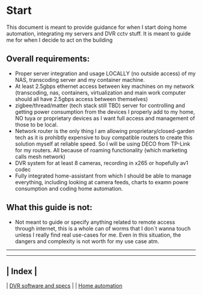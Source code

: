 # Start

This document is meant to provide guidance for when I start doing home automation, integrating my servers and DVR cctv stuff.
It is meant to guide me for when I decide to act on the building

## Overall requirements:

- Proper server integration and usage LOCALLY (no outside access) of my NAS, transcoding server and my container machine.
- At least 2.5gbps ethernet access between key machines on my network (transcoding, nas, containers, virtualization and main work computer should all have 2.5gbps access between themselves)
- zigbee/thread/matter (tech stack still TBD) server for controlling and getting power consumption from the devices I properly add to my home, NO tuya or proprietary devices as I want full access and management of those to be local.
- Network router is the only thing I am allowing proprietary/closed-garden tech as it is prohibtly expensive to buy compatible routers to create this solution myself at reliable speed. So I will be using DECO from TP-Link for my routers. All because of roaming functionality (which marketing calls mesh network)
- DVR system for at least 8 cameras, recording in x265 or hopefully av1 codec
- Fully integrated home-assistant from which I should be able to manage everything, including looking at camera feeds, charts to examn powre consumption and coding home automation.

## What this guide is not:

- Not meant to guide or specify anything related to remote access through internet, this is a whole can of worms that I don´t wanna touch unless I really find real use-cases for me. Even in this situation, the dangers and complexity is not worth for my use case atm.

------------------

----------------------------
| Index                    |
----------------------------
| [DVR software and specs](DVR) |
| [Home automation](HomeAutomation)